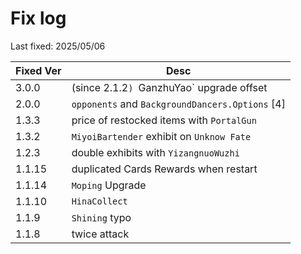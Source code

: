 # Fix log

Last fixed: 2025/05/06

| Fixed Ver | Desc |
| --- | --- |
| 3.0.0 | (since 2.1.2`) `GanzhuYao` upgrade offset |
| 2.0.0 | `opponents` and `BackgroundDancers.Options` [4] |
| 1.3.3 | price of restocked items with `PortalGun` |
| 1.3.2 | `MiyoiBartender` exhibit on `Unknow Fate`|
| 1.2.3 | double exhibits with `YizangnuoWuzhi` |
| 1.1.15 | duplicated Cards Rewards when restart |
| 1.1.14 | `Moping` Upgrade |
| 1.1.10 | `HinaCollect` |
| 1.1.9| `Shining` typo |
| 1.1.8 | twice attack |